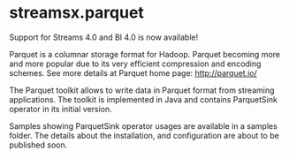 streamsx.parquet
================

Support for Streams 4.0 and BI 4.0 is now available!

Parquet is a columnar storage format for Hadoop. 
Parquet becoming more and more popular due to its very 
efficient compression and encoding schemes.
See more details at Parquet home page: http://parquet.io/

The Parquet toolkit allows to write data in Parquet format 
from streaming applications. The toolkit is  implemented in Java and 
contains ParquetSink operator in its initial version.

Samples showing ParquetSink operator usages are available in 
a samples folder.  The details about the installation, 
and configuration are about to be published soon. 
